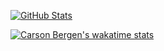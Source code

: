 [![GitHub Stats](https://github-readme-stats-indol-iota-76.vercel.app/api/top-langs/?username=carsonbergen&layout=compact&langs_count=16&theme=transparent)](https://github.com/anuraghazra/github-readme-stats)

[![Carson Bergen's wakatime stats](https://github-readme-stats.vercel.app/api/wakatime?username=carsonbergen&theme=transparent&layout=compact)](https://github.com/anuraghazra/github-readme-stats)
